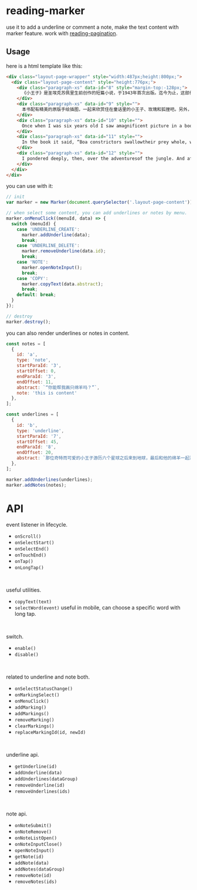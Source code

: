 # reading-marker
use it to add a underline or comment a note, make the text content with marker feature. work with [reading-pagination](https://github.com/wrxpowered/reading-pagination).

## Usage
here is a html template like this:
```html
<div class="layout-page-wrapper" style="width:487px;height:800px;">
  <div class="layout-page-content" style="height:776px;">
    <div class="paragraph-xs" data-id="8" style="margin-top:-128px;">
      《小王子》是圣埃克苏佩里生前创作的短篇小说，于1943年首次出版。迄今为止，这部作品已经被翻译成两百多种文字，各种译文版本更是数不胜数。因其通俗易懂的语言和充满浪漫色彩的故事情节，《小王子》被视为“孩子们应该知道的”经典童话书。但它不只是一本儿童书，也是一部值得每个人阅读的经典文学作品。书中描述了小王子与玫瑰的爱情、可怕的猴面包树、专制的国王、痴迷于加法的红脸先生、执着的点灯人、小王子与狐狸的友情、沙漠中的水井与歌声……每个故事简单却富有哲理，每段对话质朴却引人深思。故事中传达的重要讯息What is essential is invisible to theeye。（重要的东西用眼睛是看不见的。）触动了很多读者的心灵，是否也会引起你的共鸣呢？
    </div>
    <div class="paragraph-xs" data-id="9" style="">
      本书配有精美的原版手绘插图，一起来欣赏住在童话里的小王子、玫瑰和狐狸吧。另外，我们特别邀请了新东方20周年功勋教师，《多纳亲子英文》双语教学节目作者及主持人杨小元老师分角色朗读全文，扫描每章前的二维码即可聆听英语声优级名师为你倾情演绎。
    </div>
    <div class="paragraph-xs" data-id="10" style="">
      Once when I was six years old I saw amagnificent picture in a book, called TrueStories from Nature, about the primevalforest. It was a picture of a boa constrictor inthe act of swallowing an animal. Here is acopy of the drawing.
    </div>
    <div class="paragraph-xs" data-id="11" style="">
      In the book it said, “Boa constrictors swallowtheir prey whole, without chewing it. Afterthat they are not able to move, and they sleepthrough the six months that they need fordigestion.”
    </div>
    <div class="paragraph-xs" data-id="12" style="">
      I pondered deeply, then, over the adventuresof the jungle. And after some work with acolored pencil I succeeded in making my firstdrawing. My Drawing Number One. It lookedlike this:
    </div>
  </div>
</div>
```

you can use with it:
```js
// init
var marker = new Marker(document.querySelector('.layout-page-content'));

// when select some content, you can add underlines or notes by menu.
marker.onMenuClick((menuId, data) => {
  switch (menuId) {
    case 'UNDERLINE_CREATE':
      marker.addUnderline(data);
      break;
    case 'UNDERLINE_DELETE':
      marker.removeUnderline(data.id);
      break;
    case 'NOTE':
      marker.openNoteInput();
      break;
    case 'COPY':
      marker.copyText(data.abstract);
      break;
    default: break;
  }
});

// destroy
marker.destroy();
```

you can also render underlines or notes in content.
```js
const notes = [
  {
    id: 'a',
    type: 'note',
    startParaId: '3',
    startOffset: 0,
    endParaId: '3',
    endOffset: 11,
    abstract: `“你能帮我画只绵羊吗？”`,
    note: 'this is content'
  },
];

const underlines = [
  {
    id: 'b',
    type: 'underline',
    startParaId: '7',
    startOffset: 45,
    endParaId: '8',
    endOffset: 20,
    abstract: `那位奇特而可爱的小王子游历六个星球之后来到地球，最后和他的绵羊一起消失在沙漠的夜空中。《小王子》是圣埃克苏佩里生前创作的短篇小说`,
  },
];

marker.addUnderlines(underlines);
marker.addNotes(notes);
```



# API
event listener in lifecycle.
* `onScroll()`
* `onSelectStart()`
* `onSelectEnd()`
* `onTouchEnd()`
* `onTap()`
* `onLongTap()`
<br>

useful utilities.
* `copyText(text)`
* `selectWord(event)`
useful in mobile, can choose a specific word with long tap.
<br>

switch.
* `enable()`
* `disable()`
<br>

related to underline and note both.
* `onSelectStatusChange()`
* `onMarkingSelect()`
* `onMenuClick()`
* `addMarking()`
* `addMarkings()`
* `removeMarking()`
* `clearMarkings()`
* `replaceMarkingId(id, newId)`
<br>

underline api.
* `getUnderline(id)`
* `addUnderline(data)`
* `addUnderlines(dataGroup)`
* `removeUnderline(id)`
* `removeUnderlines(ids)`
<br>

note api.
* `onNoteSubmit()`
* `onNoteRemove()`
* `onNoteListOpen()`
* `onNoteInputClose()`
* `openNoteInput()`
* `getNote(id)`
* `addNote(data)`
* `addNotes(dataGroup)`
* `removeNote(id)`
* `removeNotes(ids)`